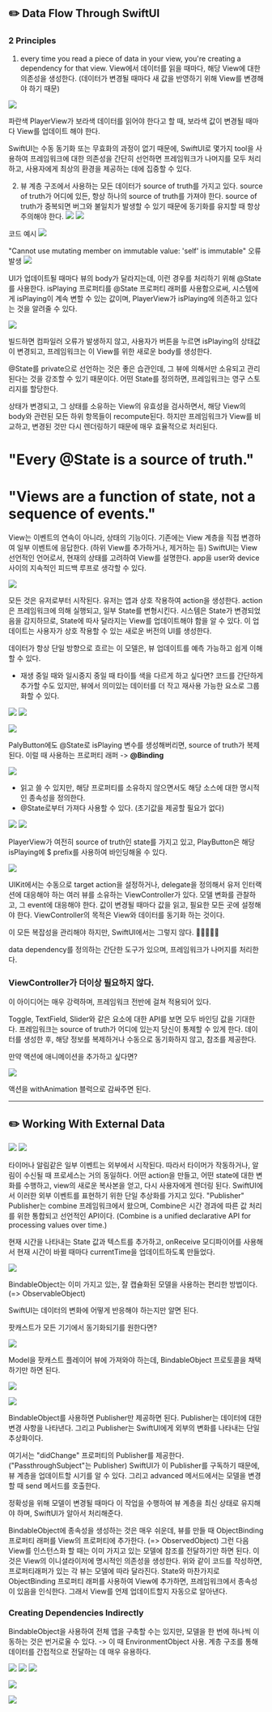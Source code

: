 ## ✏️ Data Flow Through SwiftUI

### 2 Principles
1. every time you read a piece of data in your view, you're creating a dependency for that view.
View에서 데이터를 읽을 때마다, 해당 View에 대한 의존성을 생성한다. (데이터가 변경될 때마다 새 값을 반영하기 위해 View를 변경해야 하기 때문)

![](https://velog.velcdn.com/images/marisol/post/07809ca8-0644-4158-a402-70caf3137f24/image.png)

파란색 PlayerView가 보라색 데이터를 읽어야 한다고 할 때,
보라색 값이 변경될 때마다 View를 업데이트 해야 한다.

SwiftUI는 수동 동기화 또는 무효화의 과정이 없기 때문에, SwiftUI로 몇가지 tool을 사용하여 프레임워크에 대한 의존성을 간단히 선언하면 프레임워크가 나머지를 모두 처리하고, 사용자에게 최상의 환경을 제공하는 데에 집중할 수 있다.

2. 뷰 계층 구조에서 사용하는 모든 데이터가 source of truth를 가지고 있다. 
source of truth가 어디에 있든, 항상 하나의 source of truth를 가져야 한다. source of truth가 중복되면 버그와 불일치가 발생할 수 있기 때문에 동기화를 유지할 때 항상 주의해야 한다.
![](https://velog.velcdn.com/images/marisol/post/e41bb7ae-0de8-452a-9866-1c9ad02ae518/image.png)
![](https://velog.velcdn.com/images/marisol/post/0a46b53f-ccf0-49d8-84a6-4f2801eb5236/image.png)

코드 예시
![](https://velog.velcdn.com/images/marisol/post/96b6fb47-60fd-453c-b6d0-01c7258ecbf7/image.png)

"Cannot use mutating member on immutable value: 'self' is immutable" 오류 발생
![](https://velog.velcdn.com/images/marisol/post/0f1e550d-418d-4302-bd50-831ab2038222/image.png)

UI가 업데이트될 때마다 뷰의 body가 달라지는데, 이런 경우를 처리하기 위해 @State를 사용한다.
isPlaying 프로퍼티를 @State 프로퍼티 래퍼를 사용함으로써, 시스템에게 isPlaying이 계속 변할 수 있는 값이며, PlayerView가 isPlaying에 의존하고 있다는 것을 알려줄 수 있다.

![](https://velog.velcdn.com/images/marisol/post/b5d97685-06f0-4266-9c57-64661275922e/image.png)

빌드하면 컴파일러 오류가 발생하지 않고, 사용자가 버튼을 누르면 isPlaying의 상태값이 변경되고, 프레임워크는 이 View를 위한 새로운 body를 생성한다.

@State를 private으로 선언하는 것은 좋은 습관인데, 그 뷰에 의해서만 소유되고 관리된다는 것을 강조할 수 있기 때문이다.
어떤 State를 정의하면, 프레임워크는 영구 스토리지를 할당한다.

상태가 변경되고, 그 상태를 소유하는 View의 유효성을 검사하면서, 해당 View의 body와 관련된 모든 하위 항목들이 recompute된다.
하지만 프레임워크가 View를 비교하고, 변경된 것만 다시 렌더링하기 때문에 매우 효율적으로 처리된다.

# "Every @State is a source of truth."
# "Views are a function of state, not a sequence of events."

View는 이벤트의 연속이 아니라, 상태의 기능이다.
기존에는 View 계층을 직접 변경하여 일부 이벤트에 응답한다. (하위 View를 추가하거나, 제거하는 등)
SwiftUI는 View 선언적인 언어로서, 현재의 상태를 고려하여 View를 설명한다.
app을 user와 device 사이의 지속적인 피드백 루프로 생각할 수 있다.

![](https://velog.velcdn.com/images/marisol/post/0ed16f95-5218-4aab-b32a-2f6ea0b8818c/image.png)

모든 것은 유저로부터 시작된다.
유저는 앱과 상호 작용하여 action을 생성한다.
action은 프레임워크에 의해 실행되고, 일부 State를 변형시킨다.
시스템은 State가 변경되었음을 감지하므로, State에 따사 달라지는 View를 업데이트해야 함을 알 수 있다.
이 업데이트는 사용자가 상호 작용할 수 있는 새로운 버전의 UI를 생성한다.

데이터가 항상 단일 방향으로 흐르는 이 모델은, 뷰 업데이트를 예측 가능하고 쉽게 이해할 수 있다.

+ 재생 중일 때와 일시중지 중일 때 타이틀 색을 다르게 하고 싶다면? 코드를 간단하게 추가할 수도 있지만, 뷰에서 의미있는 데이터를 더 작고 재사용 가능한 요소로 그룹화할 수 있다.

![](https://velog.velcdn.com/images/marisol/post/e31b257f-831e-4f37-bdb6-2755223c05ea/image.png)
![](https://velog.velcdn.com/images/marisol/post/a0a275de-007f-4dea-95e3-3f355c99fbd6/image.png)

![](https://velog.velcdn.com/images/marisol/post/8241a72b-5581-4140-8e54-57a2437a7d62/image.png)


PalyButton에도 @State로 isPlaying 변수를 생성해버리면, source of truth가 복제된다.
이럴 때 사용하는 프로퍼티 래퍼 -> **@Binding**

![](https://velog.velcdn.com/images/marisol/post/eb26ed5c-e022-44ab-94fd-b82edb0903d1/image.png)

- 읽고 쓸 수 있지만, 해당 프로퍼티를 소유하지 않으면서도 해당 소스에 대한 명시적인 종속성을 정의한다.
- @State로부터 가져다 사용할 수 있다. (초기값을 제공할 필요가 없다)

![](https://velog.velcdn.com/images/marisol/post/13673a3b-da4b-453e-9b39-0e0811af28c3/image.png)
![](https://velog.velcdn.com/images/marisol/post/cb8dc8d3-285f-4b0d-b0e2-bcf3cc7ea5af/image.png)

PlayerView가 여전히 source of truth인 state를 가지고 있고, PlayButton은 해당 isPlaying에 $ prefix를 사용하여 바인딩해올 수 있다.

![](https://velog.velcdn.com/images/marisol/post/3637b808-1d27-4bb0-8e12-a80affa03cd3/image.png)

UIKit에서는 수동으로 target action을 설정하거나, delegate을 정의해서 유저 인터랙션에 대응해야 하는 여러 뷰를 소유하는 ViewController가 있다.
모델 변화를 관찰하고, 그 event에 대응해야 한다.
값이 변경될 때마다 값을 읽고, 필요한 모든 곳에 설정해야 한다.
ViewController의 목적은 View와 데이터를 동기화 하는 것이다.

이 모든 복잡성을 관리해야 하지만, SwiftUI에서는 그렇지 않다.
👏👏👏👏👏

data dependency를 정의하는 간단한 도구가 있으며, 프레임워크가 나머지를 처리한다. 
### ViewController가 더이상 필요하지 않다.

이 아이디어는 매우 강력하며, 프레임워크 전반에 걸쳐 적용되어 있다.

Toggle, TextField, Slider와 같은 요소에 대한 API를 보면 모두 바인딩 값을 기대한다.
프레임워크는 source of truth가 어디에 있는지 당신이 통제할 수 있게 한다.
데이터를 생성한 후, 해당 정보를 복제하거나 수동으로 동기화하지 않고, 참조를 제공한다.

만약 액션에 애니메이션을 추가하고 싶다면?

![](https://velog.velcdn.com/images/marisol/post/1c721054-27fc-42aa-98d5-be54d67d7fed/image.png)

액션을 withAnimation 블럭으로 감싸주면 된다.

---

## ✏️ Working With External Data

![](https://velog.velcdn.com/images/marisol/post/7a76aaf3-4e9a-4c1b-8881-8e15faca5f6f/image.png)
![](https://velog.velcdn.com/images/marisol/post/fb46fe25-0397-4a06-8d53-8f3e11ebd37d/image.png)

타이머나 알림같은 일부 이벤트는 외부에서 시작된다.
따라서 타이머가 작동하거나, 알림이 수신될 때 프로세스는 거의 동일하다.
어떤 action을 만들고, 어떤 state에 대한 변화를 수행하고, view의 새로운 복사본을 얻고, 다시 사용자에게 렌더링 된다.
SwiftUI에서 이러한 외부 이벤트를 표현하기 위한 단일 추상화를 가지고 있다.
"Publisher"
Publisher는 combine 프레임워크에서 왔으며, Combine은 시간 경과에 따른 값 처리를 위한 통합되고 선언적인 API이다.
(Combine is a unified declarative API for processing values over time.)

현재 시간을 나타내는 State 값과 텍스트를 추가하고,
onReceive 모디파이어를 사용해서 현재 시간이 바뀔 때마다 currentTime을 업데이트하도록 만들었다.

![](https://velog.velcdn.com/images/marisol/post/3faf8546-c312-407e-9f11-f1e835c07625/image.png)

BindableObject는 이미 가지고 있는, 잘 캡슐화된 모델을 사용하는 편리한 방법이다. (=> ObservableObject)

SwiftUI는 데이터의 변화에 어떻게 반응해야 하는지만 알면 된다.

팟캐스트가 모든 기기에서 동기화되기를 원한다면?

![](https://velog.velcdn.com/images/marisol/post/c36ce6e0-9cc4-4359-80cf-21500b1f84ae/image.png)

Model을 팟캐스트 플레이어 뷰에 가져와야 하는데, 
BindableObject 프로토콜을 채택하기만 하면 된다.

![](https://velog.velcdn.com/images/marisol/post/9956d35d-b140-4645-9d53-df43d89afd1d/image.png)

![](https://velog.velcdn.com/images/marisol/post/05b73026-e8f6-485b-813e-8d5f2ad36081/image.png)


BindableObject를 사용하면 Publisher만 제공하면 된다.
Publisher는 데이터에 대한 변경 사항을 나타낸다.
그리고 Publisher는 SwiftUI에게 외부의 변화를 나타내는 단일 추상화이다.

여기서는 "didChange" 프로퍼티의 Publisher를 제공한다. ("PassthroughSubject"는 Publisher)
SwiftUI가 이 Publisher를 구독하기 때문에, 뷰 계층을 업데이트할 시기를 알 수 있다.
그리고 advanced 메서드에서는 모델을 변경할 때 send 메서드를 호출한다.

정확성을 위해 모델이 변경될 때마다 이 작업을 수행하여 뷰 계층을 최신 상태로 유지해야 하며, SwiftUI가 알아서 처리해준다.

BindableObject에 종속성을 생성하는 것은 매우 쉬운데, 
뷰를 만들 때 ObjectBinding 프로퍼티 래퍼를 View의 프로퍼티에 추가한다. (=> ObservedObject)
그런 다음 View를 인스턴스화 할 때는 이미 가지고 있는 모델에 참조를 전달하기만 하면 된다.
이것은 View의 이니셜라이저에 명시적인 의존성을 생성한다.
위와 같이 코드를 작성하면, 프로퍼티래퍼가 있는 각 뷰는 모델에 따라 달라진다.
State와 마찬가지로 ObjectBinding 프로퍼티 래퍼를 사용하여 View에 추가하면, 프레임워크에서 종속성이 있음을 인식한다.
그래서 View를 언제 업데이트할지 자동으로 알아낸다.

### Creating Dependencies Indirectly

BindableObject을 사용하여 전체 앱을 구축할 수는 있지만, 모델을 한 번에 하나씩 이동하는 것은 번거로울 수 있다.
-> 이 때 EnvironmentObject 사용. 계층 구조를 통해 데이터를 간접적으로 전달하는 데 매우 유용하다.

![](https://velog.velcdn.com/images/marisol/post/c60926b2-046a-4bec-899a-fd50612ebdca/image.png)
![](https://velog.velcdn.com/images/marisol/post/5d573aca-88e4-4cf8-a413-d4a5cca43106/image.png)
![](https://velog.velcdn.com/images/marisol/post/bf20a5f5-1f18-4197-963f-5ddf477c8271/image.png)

![](https://velog.velcdn.com/images/marisol/post/f142cbdc-f2c9-44b9-854e-409292c170f7/image.png)

![](https://velog.velcdn.com/images/marisol/post/8f68d700-9132-48ef-8fe3-dfcd34431d52/image.png)


